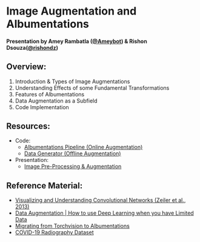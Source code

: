 # Image Augmentation and Albumentations
#### Presentation by Amey Rambatla ([@Ameybot](https://github.com/Ameybot)) & Rishon Dsouza([@rishondz](https://github.com/rishondz))
## Overview:
1. Introduction & Types of Image Augmentations
2. Understanding Effects of some Fundamental Transformations
3. Features of Albumentations
4. Data Augmentation as a Subfield
5. Code Implementation

## Resources:
* Code:
   * [Albumentations Pipeline (Online Augmentation)](https://colab.research.google.com/drive/1G8ztH_PwpN3VijF0zAoB0xvx0c9N4kbj?usp=sharing)
   * [Data Generator (Offline Augmentation)](https://colab.research.google.com/drive/1zbXk7w6tI6cA8Nxmoz5uifJMMmd0ivLW?usp=sharing)
* Presentation: 
   * [Image Pre-Processing & Augmentation](https://drive.google.com/file/d/1arGw-FaiBF9Slp5pOi_v3G052BeZYA-9/view?usp=sharing)

## Reference Material:
* [Visualizing and Understanding Convolutional Networks (Zeiler et al., 2013)](https://arxiv.org/pdf/1311.2901.pdf)
* [Data Augmentation | How to use Deep Learning when you have Limited Data](https://nanonets.com/blog/data-augmentation-how-to-use-deep-learning-when-you-have-limited-data-part-2/)
* [Migrating from Torchvision to Albumentations](https://github.com/albumentations-team/albumentations_examples/blob/master/notebooks/migrating_from_torchvision_to_albumentations.ipynb)
* [COVID-19 Radiography Dataset](https://www.kaggle.com/tawsifurrahman/covid19-radiography-database)
